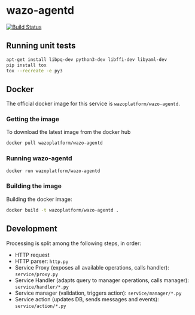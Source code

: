 # wazo-agentd

[![Build Status](https://jenkins.wazo.community/buildStatus/icon?job=wazo-agentd)](https://jenkins.wazo.community/job/wazo-agentd)

## Running unit tests

```sh
apt-get install libpq-dev python3-dev libffi-dev libyaml-dev
pip install tox
tox --recreate -e py3
```

## Docker

The official docker image for this service is `wazoplatform/wazo-agentd`.

### Getting the image

To download the latest image from the docker hub

```sh
docker pull wazoplatform/wazo-agentd
```

### Running wazo-agentd

```sh
docker run wazoplatform/wazo-agentd
```

### Building the image

Building the docker image:

```sh
docker build -t wazoplatform/wazo-agentd .
```

## Development

Processing is split among the following steps, in order:

* HTTP request
* HTTP parser: `http.py`
* Service Proxy (exposes all available operations, calls handler): `service/proxy.py`
* Service Handler (adapts query to manager operations, calls manager): `service/handler/*.py`
* Service manager (validation, triggers action): `service/manager/*.py`
* Service action (updates DB, sends messages and events): `service/action/*.py`
